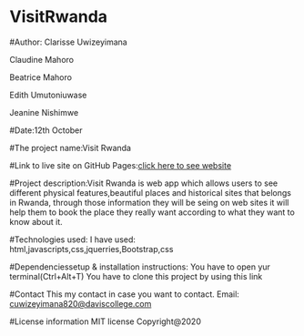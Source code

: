 # VisitRwanda

#Author:
Clarisse Uwizeyimana

Claudine Mahoro

Beatrice Mahoro

Edith Umutoniuwase

Jeanine Nishimwe

#Date:12th October

#The project name:Visit Rwanda

#Link to live site on GitHub Pages:[click here to see website](https://clarisse-3924.github.io/VisitRwanda/)

#Project description:Visit Rwanda is web app which allows users to see different physical features,beautiful places  and historical sites that belongs in Rwanda, through those information they will be seing on web sites it will help them to book the place they really want according to what they want to know about it.

#Technologies used: I have used: html,javascripts,css,jquerries,Bootstrap,css

#Dependenciessetup & installation instructions: You have to open yur terminal(Ctrl+Alt+T) You have to clone this project by using this link 

#Contact This my contact in case you want to contact. Email: cuwizeyimana820@daviscollege.com

#License information MIT license Copyright@2020
